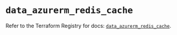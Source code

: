 # `data_azurerm_redis_cache`

Refer to the Terraform Registry for docs: [`data_azurerm_redis_cache`](https://registry.terraform.io/providers/hashicorp/azurerm/4.15.0/docs/data-sources/redis_cache).
